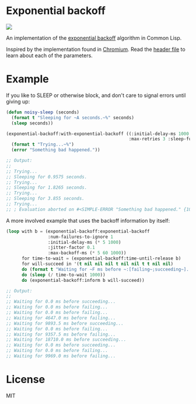 # Exponential backoff
![](https://travis-ci.org/death/exponential-backoff.svg)

An implementation of the [exponential backoff](http://en.wikipedia.org/wiki/Exponential_backoff) algorithm in Common Lisp.

Inspired by the implementation found in [Chromium](https://github.com/adobe/chromium/blob/master/net/base/backoff_entry.cc).
Read the [header file](https://github.com/adobe/chromium/blob/master/net/base/backoff_entry.h) to learn about each of the parameters.

# Example

If you like to SLEEP or otherwise block, and don't care to signal
errors until giving up:

```lisp
(defun noisy-sleep (seconds)
  (format t "Sleeping for ~A seconds.~%" seconds)
  (sleep seconds))

(exponential-backoff:with-exponential-backoff ((:initial-delay-ms 1000 :jitter-factor 0.1)
                                               :max-retries 3 :sleep-function #'noisy-sleep)
  (format t "Trying...~%")
  (error "Something bad happened."))

;; Output:
;;
;; Trying...
;; Sleeping for 0.9575 seconds.
;; Trying...
;; Sleeping for 1.8265 seconds.
;; Trying...
;; Sleeping for 3.855 seconds.
;; Trying...
;; ; Evaluation aborted on #<SIMPLE-ERROR "Something bad happened." {1009EB9E83}>.
```

A more involved example that uses the backoff information by itself:

```lisp
(loop with b = (exponential-backoff:exponential-backoff
                :num-failures-to-ignore 1
                :initial-delay-ms (* 5 1000)
                :jitter-factor 0.1
                :max-backoff-ms (* 5 60 1000))
      for time-to-wait = (exponential-backoff:time-until-release b)
      for will-succeed in '(t nil nil nil t nil nil t t nil nil)
      do (format t "Waiting for ~F ms before ~:[failing~;succeeding~]...~%" time-to-wait will-succeed)
      do (sleep (/ time-to-wait 1000))
      do (exponential-backoff:inform b will-succeed))

;; Output:
;;
;; Waiting for 0.0 ms before succeeding...
;; Waiting for 0.0 ms before failing...
;; Waiting for 0.0 ms before failing...
;; Waiting for 4647.0 ms before failing...
;; Waiting for 9893.5 ms before succeeding...
;; Waiting for 0.0 ms before failing...
;; Waiting for 9357.5 ms before failing...
;; Waiting for 18710.0 ms before succeeding...
;; Waiting for 0.0 ms before succeeding...
;; Waiting for 0.0 ms before failing...
;; Waiting for 9969.0 ms before failing...
```

# License

MIT
